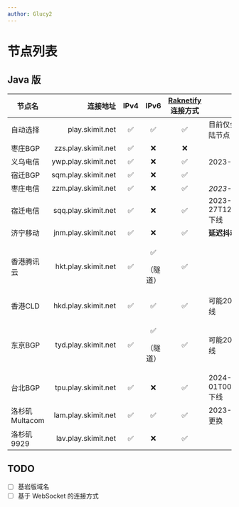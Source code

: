 ```yaml
---
author: Glucy2
---
```

# 节点列表

## Java 版

| 节点名         |            连接地址 | IPv4 |           IPv6           | [Raknetify](https://modrinth.com/plugin/raknetify/versions) 连接方式 | 备注                          |
|----------------|--------------------:|:----:|:------------------------:|:--------------------------------------------------------------------:|-------------------------------|
| 自动选择       |     play.skimit.net |  ✅  |            ✅            |                                  ✅                                  | 目前仅会选择中国大陆节点      |
| 枣庄BGP        | zzs.play.skimit.net |  ✅  |            ❌            |                                  ❌                                  |                               |
| 义乌电信       | ywp.play.skimit.net |  ✅  |            ❌            |                                  ✅                                  | 2023-08前下线                 |
| 宿迁BGP        | sqm.play.skimit.net |  ✅  |            ❌            |                                  ✅                                  |                               |
| 枣庄电信       | zzm.play.skimit.net |  ✅  |            ❌            |                                  ✅                                  | *2023-07-20下线*              |
| 宿迁电信       | sqq.play.skimit.net |  ✅  |            ❌            |                                  ✅                                  | 2023-08-27T12:18:36+08:00下线 |
| 济宁移动       | jnm.play.skimit.net |  ✅  |            ❌            |                                  ✅                                  | **延迟抖动较大**              |
| 香港腾讯云     | hkt.play.skimit.net |  ✅  | <p>✅</p><p>（隧道）</p> |                                  ✅                                  |                               |
| 香港CLD        | hkd.play.skimit.net |  ✅  |            ✅            |                                  ✅                                  | 可能2025-05-02下线            |
| 东京BGP        | tyd.play.skimit.net |  ✅  | <p>✅</p><p>（隧道）</p> |                                  ✅                                  | 可能2026-06-11下线            |
| 台北BGP        | tpu.play.skimit.net |  ✅  |            ❌            |                                  ✅                                  | 2024-07-01T00:13:56+08:00下线 |
| 洛杉矶Multacom | lam.play.skimit.net |  ✅  |            ✅            |                                  ✅                                  | 2023-11-14下线或更换          |
| 洛杉矶9929     | lav.play.skimit.net |  ✅  |            ❌            |                                  ✅                                  |                               |
<!--
| 临沂教育网     | lye.play.skimit.net |  ✅  |            ❌            |                                  ✅                                  |                               |
-->

## TODO

- [ ] 基岩版域名
- [ ] 基于 WebSocket 的连接方式
